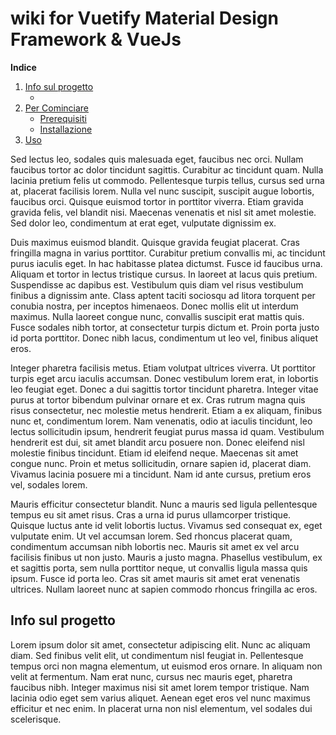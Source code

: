 # wiki for Vuetify Material Design Framework & VueJs


  <summary><b>Indice</b></summary>
  <ol>
    <li>
      <a href="#info-sul-progetto">Info sul progetto</a>
      <ul>
        <li><a href="#built-with"></a></li>
      </ul>
    </li>
    <li>
      <a href="#getting-started">Per Cominciare</a>
      <ul>
        <li><a href="#prerequisites">Prerequisiti</a></li>
        <li><a href="#installation">Installazione</a></li>
      </ul>
    </li>
    <li><a href="#usage">Uso</a></li>
  </ol>
  
  
Sed lectus leo, sodales quis malesuada eget, faucibus nec orci. Nullam faucibus tortor ac dolor tincidunt sagittis. Curabitur ac tincidunt quam. Nulla lacinia pretium felis ut commodo. Pellentesque turpis tellus, cursus sed urna at, placerat facilisis lorem. Nulla vel nunc suscipit, suscipit augue lobortis, faucibus orci. Quisque euismod tortor in porttitor viverra. Etiam gravida gravida felis, vel blandit nisi. Maecenas venenatis et nisl sit amet molestie. Sed dolor leo, condimentum at erat eget, vulputate dignissim ex.

Duis maximus euismod blandit. Quisque gravida feugiat placerat. Cras fringilla magna in varius porttitor. Curabitur pretium convallis mi, ac tincidunt purus iaculis eget. In hac habitasse platea dictumst. Fusce id faucibus urna. Aliquam et tortor in lectus tristique cursus. In laoreet at lacus quis pretium. Suspendisse ac dapibus est. Vestibulum quis diam vel risus vestibulum finibus a dignissim ante. Class aptent taciti sociosqu ad litora torquent per conubia nostra, per inceptos himenaeos. Donec mollis elit ut interdum maximus. Nulla laoreet congue nunc, convallis suscipit erat mattis quis. Fusce sodales nibh tortor, at consectetur turpis dictum et. Proin porta justo id porta porttitor. Donec nibh lacus, condimentum ut leo vel, finibus aliquet eros.

Integer pharetra facilisis metus. Etiam volutpat ultrices viverra. Ut porttitor turpis eget arcu iaculis accumsan. Donec vestibulum lorem erat, in lobortis leo feugiat eget. Donec a dui sagittis tortor tincidunt pharetra. Integer vitae purus at tortor bibendum pulvinar ornare et ex. Cras rutrum magna quis risus consectetur, nec molestie metus hendrerit. Etiam a ex aliquam, finibus nunc et, condimentum lorem. Nam venenatis, odio at iaculis tincidunt, leo lectus sollicitudin ipsum, hendrerit feugiat purus massa id quam. Vestibulum hendrerit est dui, sit amet blandit arcu posuere non. Donec eleifend nisl molestie finibus tincidunt. Etiam id eleifend neque. Maecenas sit amet congue nunc. Proin et metus sollicitudin, ornare sapien id, placerat diam. Vivamus lacinia posuere mi a tincidunt. Nam id ante cursus, pretium eros vel, sodales lorem.

Mauris efficitur consectetur blandit. Nunc a mauris sed ligula pellentesque tempus eu sit amet risus. Cras a urna id purus ullamcorper tristique. Quisque luctus ante id velit lobortis luctus. Vivamus sed consequat ex, eget vulputate enim. Ut vel accumsan lorem. Sed rhoncus placerat quam, condimentum accumsan nibh lobortis nec. Mauris sit amet ex vel arcu facilisis finibus ut non justo. Mauris a justo magna. Phasellus vestibulum, ex et sagittis porta, sem nulla porttitor neque, ut convallis ligula massa quis ipsum. Fusce id porta leo. Cras sit amet mauris sit amet erat venenatis ultrices. Nullam laoreet nunc at sapien commodo rhoncus fringilla ac eros.


## Info sul progetto
<p id="#about-the-project">Lorem ipsum dolor sit amet, consectetur adipiscing elit. Nunc ac aliquam diam. Sed finibus velit elit, ut condimentum nisl feugiat in. Pellentesque tempus orci non magna elementum, ut euismod eros ornare. In aliquam non velit at fermentum. Nam erat nunc, cursus nec mauris eget, pharetra faucibus nibh. Integer maximus nisi sit amet lorem tempor tristique. Nam lacinia odio eget sem varius aliquet. Aenean eget eros vel nunc maximus efficitur et nec enim. In placerat urna non nisl elementum, vel sodales dui scelerisque. </p>


